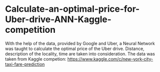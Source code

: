 # Calculate-an-optimal-price-for-Uber-drive-ANN-Kaggle-competition
With the help of the data, provided by Google and Uber, a Neural Network was taught to calculate the optimal price of the Uber drive. Distance, description of the locality, time are taken into consideration. The data was taken from Kaggle competion: https://www.kaggle.com/c/new-york-city-taxi-fare-prediction
